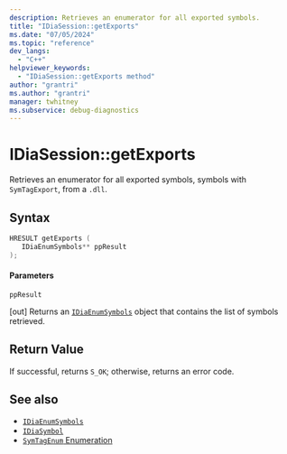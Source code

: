 ```yaml
---
description: Retrieves an enumerator for all exported symbols.
title: "IDiaSession::getExports"
ms.date: "07/05/2024"
ms.topic: "reference"
dev_langs:
  - "C++"
helpviewer_keywords:
  - "IDiaSession::getExports method"
author: "grantri"
ms.author: "grantri"
manager: twhitney
ms.subservice: debug-diagnostics
---
```


# IDiaSession::getExports

Retrieves an enumerator for all exported symbols, symbols with `SymTagExport`, from a `.dll`.

## Syntax

```C++
HRESULT getExports ( 
   IDiaEnumSymbols** ppResult
);
```

#### Parameters

 `ppResult`

[out] Returns an [`IDiaEnumSymbols`](../../debugger/debug-interface-access/idiaenumsymbols.md) object that contains the list of symbols retrieved.

## Return Value

 If successful, returns `S_OK`; otherwise, returns an error code.

## See also

- [`IDiaEnumSymbols`](../../debugger/debug-interface-access/idiaenumsymbols.md)
- [`IDiaSymbol`](../../debugger/debug-interface-access/idiasymbol.md)
- [`SymTagEnum` Enumeration](../../debugger/debug-interface-access/symtagenum.md)
